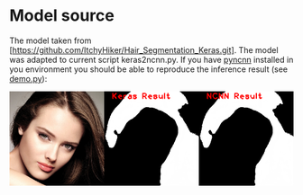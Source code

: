 # Model source
The model taken from [https://github.com/ItchyHiker/Hair_Segmentation_Keras.git].
The model was adapted to current script keras2ncnn.py. If you have [pyncnn](https://github.com/caishanli/pyncnn) installed 
in you environment you should be able to reproduce the inference result 
(see [demo.py](./model_zoo/segmentation/hair/model_000/demo.py)):

![alt Keras vs NCNN inference result](./model_zoo/segmentation/hair/model_000/demo.png?raw=true 
"Keras vs NCNN inference result")
